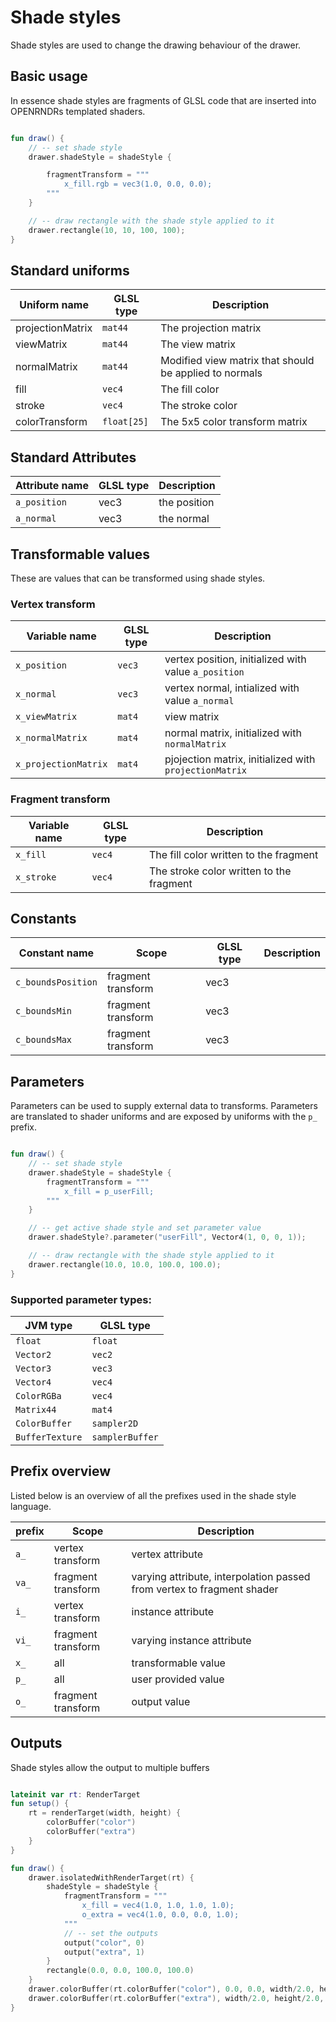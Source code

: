 # Shade styles #

Shade styles are used to change the drawing behaviour of the drawer.

## Basic usage ##

In essence shade styles are fragments of GLSL code that are inserted into OPENRNDRs templated shaders.

```kotlin

fun draw() {
    // -- set shade style
    drawer.shadeStyle = shadeStyle {

        fragmentTransform = """
            x_fill.rgb = vec3(1.0, 0.0, 0.0);
        """
    }

    // -- draw rectangle with the shade style applied to it
    drawer.rectangle(10, 10, 100, 100);
}
```

## Standard uniforms

Uniform name     | GLSL type   | Description
-----------------|-------------|---------------
projectionMatrix | `mat44`     | The projection matrix
viewMatrix       | `mat44`     | The view matrix
normalMatrix     | `mat44`     | Modified view matrix that should be applied to normals
fill             | `vec4`      | The fill color
stroke           | `vec4`      | The stroke color
colorTransform   | `float[25]` | The 5x5 color transform matrix

## Standard Attributes

Attribute name | GLSL type | Description
---------------|-----------|------------
`a_position`   | vec3      | the position
`a_normal`     | vec3      | the normal

## Transformable values

These are values that can be transformed using shade styles.

### Vertex transform

Variable name        | GLSL type | Description
---------------------|-----------|------------
`x_position`         | `vec3`    | vertex position, initialized with value `a_position`
`x_normal`           | `vec3`    | vertex normal, intialized with value `a_normal`
`x_viewMatrix`       | `mat4`    | view matrix
`x_normalMatrix`     | `mat4`    | normal matrix, initialized with `normalMatrix`
`x_projectionMatrix` | `mat4`    | pjojection matrix, initialized with `projectionMatrix`

### Fragment transform

Variable name | GLSL type | Description
--------------|-----------|------------
`x_fill`      | `vec4`    | The fill color written to the fragment
`x_stroke`    | `vec4`    | The stroke color written to the fragment

## Constants

Constant name      | Scope               | GLSL type | Description
-------------------|---------------------|-----------|------------
`c_boundsPosition` | fragment transform  | vec3      |
`c_boundsMin`      | fragment transform  | vec3      |
`c_boundsMax`      | fragment transform  | vec3      |

## Parameters ##

Parameters can be used to supply external data to transforms. Parameters are translated to shader uniforms and are exposed
by uniforms with the `p_` prefix.

```kotlin

fun draw() {
    // -- set shade style
    drawer.shadeStyle = shadeStyle {
        fragmentTransform = """
            x_fill = p_userFill;
        """
    }

    // -- get active shade style and set parameter value
    drawer.shadeStyle?.parameter("userFill", Vector4(1, 0, 0, 1));

    // -- draw rectangle with the shade style applied to it
    drawer.rectangle(10.0, 10.0, 100.0, 100.0);
}

```

### Supported parameter types:

 JVM type        | GLSL type
-----------------|-------------
 `float`         | `float`
 `Vector2`       | `vec2`
 `Vector3`       | `vec3`
 `Vector4`       | `vec4`
 `ColorRGBa`     | `vec4`
 `Matrix44`      | `mat4`
 `ColorBuffer`   | `sampler2D`
 `BufferTexture` | `samplerBuffer`

## Prefix overview

Listed below is an overview of all the prefixes used in the shade style language.

prefix   | Scope               | Description
---------|--------------------|-----------------
`a_`     | vertex transform   | vertex attribute
`va_`    | fragment transform | varying attribute, interpolation passed from vertex to fragment shader
`i_`     | vertex transform   | instance attribute
`vi_`    | fragment transform | varying instance attribute
`x_`     | all                | transformable value
`p_`     | all                | user provided value
`o_`     | fragment transform | output value

## Outputs

Shade styles allow the output to multiple buffers

```kotlin

lateinit var rt: RenderTarget
fun setup() {
    rt = renderTarget(width, height) {
        colorBuffer("color")
        colorBuffer("extra")
    }
}

fun draw() {
    drawer.isolatedWithRenderTarget(rt) {
        shadeStyle = shadeStyle {
            fragmentTransform = """
                x_fill = vec4(1.0, 1.0, 1.0, 1.0);
                o_extra = vec4(1.0, 0.0, 0.0, 1.0);
            """
            // -- set the outputs
            output("color", 0)
            output("extra", 1)
        }
        rectangle(0.0, 0.0, 100.0, 100.0)
    }
    drawer.colorBuffer(rt.colorBuffer("color"), 0.0, 0.0, width/2.0, height/2.0)
    drawer.colorBuffer(rt.colorBuffer("extra"), width/2.0, height/2.0, width/2.0, height/2.0)
}

```
